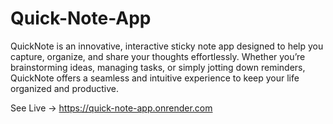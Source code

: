 # Quick-Note-App
QuickNote is an innovative, interactive sticky note app designed to help you capture, organize, and share your thoughts effortlessly. Whether you’re brainstorming ideas, managing tasks, or simply jotting down reminders, QuickNote offers a seamless and intuitive experience to keep your life organized and productive.

See Live -> 
https://quick-note-app.onrender.com
